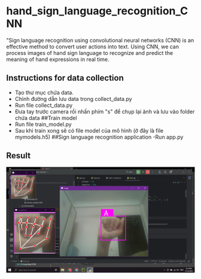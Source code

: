 # hand_sign_language_recognition_CNN
 "Sign language recognition using convolutional neural networks (CNN) is an effective method to convert user actions into text. Using CNN, we can process images of hand sign language to recognize and predict the meaning of hand expressions in real time.

## Instructions for data collection
- Tạo thư mục chứa data.
- Chỉnh đường dẫn lưu data trong collect_data.py
- Run file collect_data.py
- Đưa tay trước camera rồi nhấn phím "s" để chụp lại ảnh và lưu vào folder chứa data
##Train model
- Run file train_model.py
- Sau khi train xong sẽ có file model của mô hình (ở đây là file mymodels.h5)
##Sign language recognition application
-Run app.py

## Result
<img src="https://github.com/vodoihut/hand_sign_language_recognition_CNN/blob/main/pictures/handcnn.png"/>
